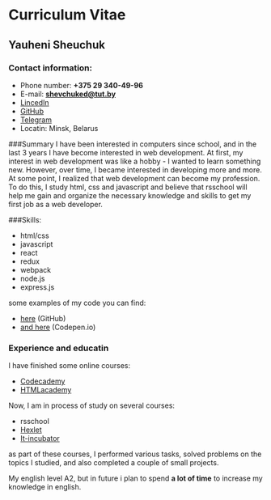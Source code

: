# Curriculum Vitae
## Yauheni Sheuchuk
### Contact information:
- Phone number: **+375 29 340-49-96**
- E-mail: **shevchuked@tut.by**
- [LincedIn](https://www.linkedin.com/in/%D0%B5%D0%B2%D0%B3%D0%B5%D0%BD%D0%B8%D0%B9-%D1%88%D0%B5%D0%B2%D1%87%D1%83%D0%BA-2816107b/)
- [GitHub](https://github.com/EugeneSheuchuk)
- [Telegram](https://t.me/EugeneSheuchuk)
- Locatin: Minsk, Belarus

###Summary
  I have been interested in computers since school, and in the last 3 years I have become interested in web development.
  At first, my interest in web development was like a hobby - I wanted to learn something new.
  However, over time, I became interested in developing more and more. At some point, I realized that web development
  can become my profession. To do this, I study html, css and javascript and believe that rsschool will help me gain
  and organize the necessary knowledge and skills to get my first job as a web developer.
  
 ###Skills:
 - html/css
 - javascript
 - react
 - redux
 - webpack
 - node.js
 - express.js
 
 some examples of my code you can find:
 - [here](https://github.com/EugeneSheuchuk?tab=repositories) (GitHub)
 - [and here](https://codepen.io/dashboard?type=view&opts_itemType=pen&opts_filter=all&opts_orderBy=id&opts_orderDirection=0&opts_tag=0&displayType=grid&previewType=iframe&page=0) (Codepen.io)
 
### Experience and educatin
I have finished some online courses:
- [Codecademy](https://www.codecademy.com/profiles/eugeneSheuchuk9000488429)
- [HTMLacademy](https://htmlacademy.ru/profile/id372513)

Now, I am in process of study on several courses:
- rsschool
- [Hexlet](https://ru.hexlet.io/u/user-5d06dc716112d140)
- [It-incubator](https://it-incubator.by)

as part of these courses, I performed various tasks, solved problems on the topics I studied, and also completed a couple of small projects.

My english level A2, but in future i plan to spend **a lot of time** to increase my knowledge in english.